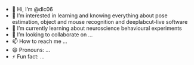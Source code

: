 - 👋 Hi, I’m @dlc06
- 👀 I’m interested in learning and knowing everything about pose estimation, object and mouse recognition and deeplabcut-live software
- 🌱 I’m currently learning about neuroscience behavioural experiments
- 💞️ I’m looking to collaborate on ...
- 📫 How to reach me ...
- 😄 Pronouns: ...
- ⚡ Fun fact: ...

<!---
dlc06/dlc06 is a ✨ special ✨ repository because its `README.md` (this file) appears on your GitHub profile.
You can click the Preview link to take a look at your changes.
--->
